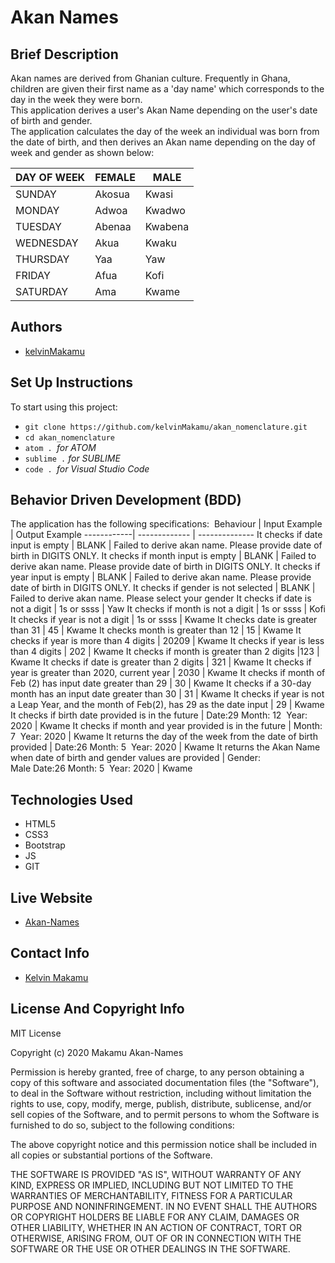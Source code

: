 # Akan Names
## Brief Description
Akan names are derived from Ghanian culture. Frequently in Ghana, children are given their first name as a 'day name' which corresponds to the day in the week they were born.&nbsp;&nbsp;   
This application derives a user's Akan Name depending on the user's date of birth and gender.&nbsp; &nbsp;  
The application calculates the day of the week an individual was born from the date of birth, and then derives an Akan name depending on the day of week and gender as shown below:&nbsp; &nbsp; 

DAY OF WEEK | FEMALE   | MALE
------------| ---------| -------
SUNDAY      | Akosua   | Kwasi
MONDAY      | Adwoa    | Kwadwo
TUESDAY     | Abenaa   | Kwabena
WEDNESDAY   | Akua     | Kwaku
THURSDAY    | Yaa      | Yaw
FRIDAY      | Afua     | Kofi
SATURDAY    | Ama      | Kwame

## Authors
* [kelvinMakamu](https://github.com/kelvinMakamu)
## Set Up Instructions
To start using this project:
* `git clone https://github.com/kelvinMakamu/akan_nomenclature.git`
* `cd akan_nomenclature`
* `atom . `*for ATOM*
* `sublime .` *for SUBLIME*
* `code . `*for Visual Studio Code*
## Behavior Driven Development (BDD)
The application has the following specifications:&nbsp;
Behaviour   | Input Example  | Output Example
------------| -------------  | --------------
It checks if date input is empty      | BLANK   | Failed to derive akan name. Please provide date of birth in DIGITS ONLY.
It checks if month input is empty       | BLANK    | Failed to derive akan name. Please provide date of birth in DIGITS ONLY.
It checks if year input is empty      | BLANK   | Failed to derive akan name. Please provide date of birth in DIGITS ONLY.
It checks if gender is not selected  | BLANK   | Failed to derive akan name. Please select your gender
It checks if date is not a digit    | 1s or ssss      | Yaw
It checks if month is not a digit      | 1s or ssss     | Kofi
It checks if year is not a digit   | 1s or ssss     | Kwame
It checks date is greater than 31  | 45      | Kwame
It checks month is greater than 12   | 15    | Kwame
It checks if year is more than 4 digits  | 20209      | Kwame
It checks if year is less than 4 digits  | 202      | Kwame
It checks if month is greater than 2 digits   |123     | Kwame
It checks if date is greater than 2 digits   | 321    | Kwame
It checks if year is greater than 2020, current year   | 2030     | Kwame
It checks if month of Feb (2) has input date greater than 29   | 30      | Kwame
It checks if a 30-day month has an input date greater than 30  | 31     | Kwame
It checks if year is not a Leap Year, and the month of Feb(2), has 29 as the date input  | 29      | Kwame
It checks if birth date provided is in the future   | Date:29&nbsp;Month: 12&nbsp; Year: 2020      | Kwame
It checks if month and year provided is in the future   | Month: 7 &nbsp;Year: 2020   | Kwame
It returns the day of the week from the date of birth provided   | Date:26&nbsp;Month: 5&nbsp; Year: 2020     | Kwame
It returns the Akan Name when date of birth and gender values are provided  |  Gender: Male&nbsp;Date:26&nbsp;Month: 5&nbsp; Year: 2020 | Kwame
## Technologies Used
* HTML5
* CSS3
* Bootstrap
* JS
* GIT
## Live Website
* [Akan-Names](https://kelvinmakamu.github.io/akan_nomenclature/)
## Contact Info
* [Kelvin Makamu](mailto:profmakamu@gmail.com?subject=[GitHub]%20Private%20and%20Confidential)
## License And Copyright Info
MIT License

Copyright (c) 2020 Makamu Akan-Names

Permission is hereby granted, free of charge, to any person obtaining a copy of this software and associated documentation files (the "Software"), to deal in the Software without restriction, including without limitation the rights to use, copy, modify, merge, publish, distribute, sublicense, and/or sell copies of the Software, and to permit persons to whom the Software is furnished to do so, subject to the following conditions:

The above copyright notice and this permission notice shall be included in all copies or substantial portions of the Software.

THE SOFTWARE IS PROVIDED "AS IS", WITHOUT WARRANTY OF ANY KIND, EXPRESS OR IMPLIED, INCLUDING BUT NOT LIMITED TO THE WARRANTIES OF MERCHANTABILITY, FITNESS FOR A PARTICULAR PURPOSE AND NONINFRINGEMENT. IN NO EVENT SHALL THE AUTHORS OR COPYRIGHT HOLDERS BE LIABLE FOR ANY CLAIM, DAMAGES OR OTHER LIABILITY, WHETHER IN AN ACTION OF CONTRACT, TORT OR OTHERWISE, ARISING FROM, OUT OF OR IN CONNECTION WITH THE SOFTWARE OR THE USE OR OTHER DEALINGS IN THE SOFTWARE.